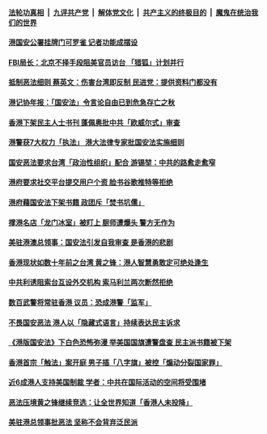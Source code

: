 ####  [法轮功真相](../../../../basic/blob/master/README.md?t=07082102) &nbsp;|&nbsp; [九评共产党](../../../../9ping.md/blob/master/README.md?t=07082102) &nbsp;|&nbsp; [解体党文化](../../../../jtdwh.md/blob/master/README.md?t=07082102)  &nbsp;|&nbsp; [共产主义的终极目的](../../../../gczydzjmd.md/blob/master/README.md?t=07082102) &nbsp;|&nbsp; [魔鬼在统治我们的世界](../../../../mgztzwmdsj.md/blob/master/README.md?t=07082102) 

#### [港国安公署挂牌门可罗雀 记者功能成摆设](../pages/soh55/398614.md?t=07082102) 
#### [FBI局长：北京不择手段阻美官员访台 「猎狐」计划并行](../pages/soh55/398542.md?t=07082102) 
#### [抵制恶法细则 蔡英文：伤害台湾即反制 民进党：提供资料门都没有](../pages/soh55/398569.md?t=07082102) 
#### [港记协年报：「国安法」令言论自由已到危急存亡之秋](../pages/soh55/398368.md?t=07082102) 
#### [香港下架民主人士书刊 蓬佩奥批中共「欧威尔式」审查](../pages/soh55/398236.md?t=07082102) 
#### [港警获7大权力「执法」 港大法律专家批国安法实施细则 ](../pages/soh55/398227.md?t=07082102) 
#### [国安恶法要求台湾「政治性组织」配合  游锡堃：中共的路愈走愈窄](../pages/soh55/398173.md?t=07082102) 
#### [港府要求社交平台提交用户个资 脸书谷歌推特等拒绝](../pages/soh55/398188.md?t=07082102) 
#### [港府藉国安法下架书籍 政团斥「焚书坑儒」](../pages/soh55/397954.md?t=07082102) 
#### [撑港名店「龙门冰室」被盯上 厨师遭爆头 警方无作为](../pages/soh55/397882.md?t=07082102) 
#### [美驻港澳总领事：国安法引发自我审查 是香港的悲剧](../pages/soh55/397861.md?t=07082102) 
#### [香港现状如数十年前之台湾 黄之锋：港人智慧勇敢定可绝处逢生](../pages/soh55/397789.md?t=07082102) 
#### [中共利诱阻索台互设外交机构 索马利兰两次断然拒绝](../pages/soh55/397756.md?t=07082102) 
#### [数百武警将常驻香港  议员：恐成港警「监军」](../pages/soh55/397780.md?t=07082102) 
#### [不畏国安恶法  港人以「隐藏式语言」持续表达民主诉求](../pages/soh55/397552.md?t=07082102) 
#### [《港版国安法》下白色恐怖弥漫 举美国国旗遭警盘查 民主派书籍被下架](../pages/soh55/397528.md?t=07082102) 
#### [香港首宗「触法」案开庭 男子插「八字旗」被控「煽动分裂国家罪」](../pages/soh55/397315.md?t=07082102) 
#### [近6成港人支持美国制裁 学者：中共在国际活动的空间将受围堵](../pages/soh55/397303.md?t=07082102) 
#### [恶法压境黄之锋继续竞选：让全世界知道「香港人未投降」](../pages/soh55/397279.md?t=07082102) 
#### [美驻港总领事批恶法 坚称不会背弃泛民派](../pages/soh55/397264.md?t=07082102) 
